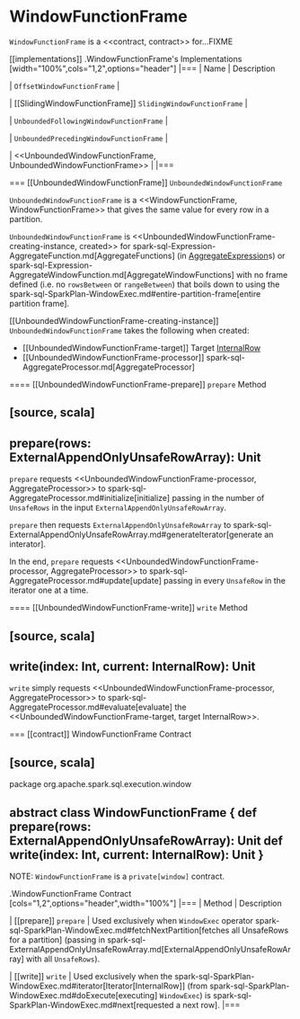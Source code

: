 # WindowFunctionFrame

`WindowFunctionFrame` is a <<contract, contract>> for...FIXME

[[implementations]]
.WindowFunctionFrame's Implementations
[width="100%",cols="1,2",options="header"]
|===
| Name
| Description

| `OffsetWindowFunctionFrame`
|

| [[SlidingWindowFunctionFrame]] `SlidingWindowFunctionFrame`
|

| `UnboundedFollowingWindowFunctionFrame`
|

| `UnboundedPrecedingWindowFunctionFrame`
|

| <<UnboundedWindowFunctionFrame, UnboundedWindowFunctionFrame>>
|
|===

=== [[UnboundedWindowFunctionFrame]] `UnboundedWindowFunctionFrame`

`UnboundedWindowFunctionFrame` is a <<WindowFunctionFrame, WindowFunctionFrame>> that gives the same value for every row in a partition.

`UnboundedWindowFunctionFrame` is <<UnboundedWindowFunctionFrame-creating-instance, created>> for spark-sql-Expression-AggregateFunction.md[AggregateFunctions] (in [AggregateExpression](../expressions/AggregateExpression.md)s) or spark-sql-Expression-AggregateWindowFunction.md[AggregateWindowFunctions] with no frame defined (i.e. no `rowsBetween` or `rangeBetween`) that boils down to using the spark-sql-SparkPlan-WindowExec.md#entire-partition-frame[entire partition frame].

[[UnboundedWindowFunctionFrame-creating-instance]]
`UnboundedWindowFunctionFrame` takes the following when created:

* [[UnboundedWindowFunctionFrame-target]] Target [InternalRow](../InternalRow.md)
* [[UnboundedWindowFunctionFrame-processor]] spark-sql-AggregateProcessor.md[AggregateProcessor]

==== [[UnboundedWindowFunctionFrame-prepare]] `prepare` Method

[source, scala]
----
prepare(rows: ExternalAppendOnlyUnsafeRowArray): Unit
----

`prepare` requests <<UnboundedWindowFunctionFrame-processor, AggregateProcessor>> to spark-sql-AggregateProcessor.md#initialize[initialize] passing in the number of `UnsafeRows` in the input `ExternalAppendOnlyUnsafeRowArray`.

`prepare` then requests `ExternalAppendOnlyUnsafeRowArray` to spark-sql-ExternalAppendOnlyUnsafeRowArray.md#generateIterator[generate an interator].

In the end, `prepare` requests <<UnboundedWindowFunctionFrame-processor, AggregateProcessor>> to spark-sql-AggregateProcessor.md#update[update] passing in every `UnsafeRow` in the iterator one at a time.

==== [[UnboundedWindowFunctionFrame-write]] `write` Method

[source, scala]
----
write(index: Int, current: InternalRow): Unit
----

`write` simply requests <<UnboundedWindowFunctionFrame-processor, AggregateProcessor>> to spark-sql-AggregateProcessor.md#evaluate[evaluate] the <<UnboundedWindowFunctionFrame-target, target InternalRow>>.

=== [[contract]] WindowFunctionFrame Contract

[source, scala]
----
package org.apache.spark.sql.execution.window

abstract class WindowFunctionFrame {
  def prepare(rows: ExternalAppendOnlyUnsafeRowArray): Unit
  def write(index: Int, current: InternalRow): Unit
}
----

NOTE: `WindowFunctionFrame` is a `private[window]` contract.

.WindowFunctionFrame Contract
[cols="1,2",options="header",width="100%"]
|===
| Method
| Description

| [[prepare]] `prepare`
| Used exclusively when `WindowExec` operator spark-sql-SparkPlan-WindowExec.md#fetchNextPartition[fetches all UnsafeRows for a partition] (passing in spark-sql-ExternalAppendOnlyUnsafeRowArray.md[ExternalAppendOnlyUnsafeRowArray] with all `UnsafeRows`).

| [[write]] `write`
| Used exclusively when the spark-sql-SparkPlan-WindowExec.md#iterator[Iterator[InternalRow\]] (from spark-sql-SparkPlan-WindowExec.md#doExecute[executing] `WindowExec`) is spark-sql-SparkPlan-WindowExec.md#next[requested a next row].
|===
